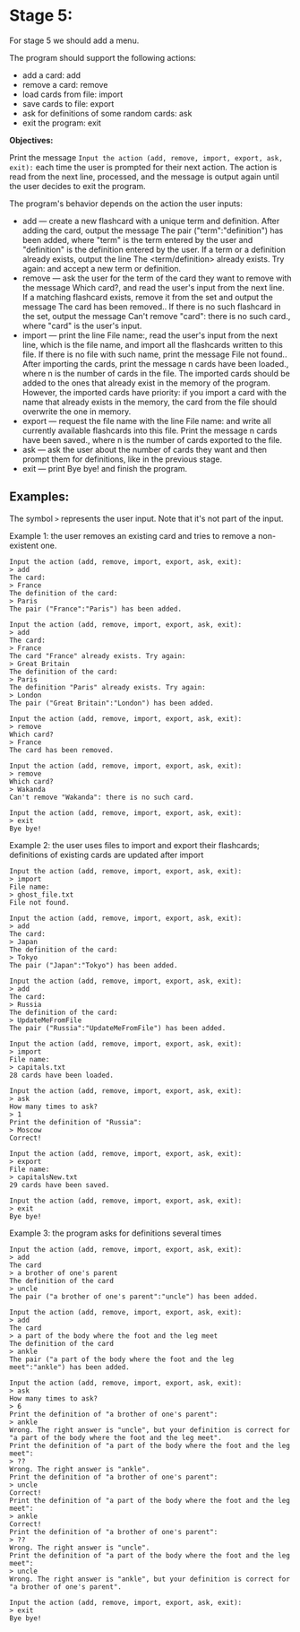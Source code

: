 # Stage 5:

For stage 5 we should add a menu.

The program should support the following actions:

- add a card: add
- remove a card: remove
- load cards from file: import
- save cards to file: export
- ask for definitions of some random cards: ask
- exit the program: exit

**Objectives:**

Print the message `Input the action (add, remove, import, export, ask, exit):` each time the user is prompted for their next action. The action is read from the next line, processed, and the message is output again until the user decides to exit the program.

The program's behavior depends on the action the user inputs:

- add — create a new flashcard with a unique term and definition. After adding the card, output the message The pair ("term":"definition") has been added, where "term" is the term entered by the user and "definition" is the definition entered by the user. If a term or a definition already exists, output the line The <term/definition> already exists. Try again: and accept a new term or definition.
- remove — ask the user for the term of the card they want to remove with the message Which card?, and read the user's input from the next line. If a matching flashcard exists, remove it from the set and output the message The card has been removed.. If there is no such flashcard in the set, output the message Can't remove "card": there is no such card., where "card" is the user's input.
- import — print the line File name:, read the user's input from the next line, which is the file name, and import all the flashcards written to this file. If there is no file with such name, print the message File not found.. After importing the cards, print the message n cards have been loaded., where n is the number of cards in the file. The imported cards should be added to the ones that already exist in the memory of the program. However, the imported cards have priority: if you import a card with the name that already exists in the memory, the card from the file should overwrite the one in memory.
- export — request the file name with the line File name: and write all currently available flashcards into this file. Print the message n cards have been saved., where n is the number of cards exported to the file.
- ask — ask the user about the number of cards they want and then prompt them for definitions, like in the previous stage.
- exit — print Bye bye! and finish the program.


## Examples:

The symbol `>` represents the user input. Note that it's not part of the input.

Example 1: the user removes an existing card and tries to remove a non-existent one.

```
Input the action (add, remove, import, export, ask, exit):
> add
The card:
> France
The definition of the card:
> Paris
The pair ("France":"Paris") has been added.

Input the action (add, remove, import, export, ask, exit):
> add
The card:
> France
The card "France" already exists. Try again:
> Great Britain
The definition of the card:
> Paris
The definition "Paris" already exists. Try again:
> London
The pair ("Great Britain":"London") has been added.

Input the action (add, remove, import, export, ask, exit):
> remove
Which card?
> France
The card has been removed.

Input the action (add, remove, import, export, ask, exit):
> remove
Which card?
> Wakanda
Can't remove "Wakanda": there is no such card.

Input the action (add, remove, import, export, ask, exit):
> exit
Bye bye!
```

Example 2: the user uses files to import and export their flashcards; definitions of existing cards are updated after import

```
Input the action (add, remove, import, export, ask, exit):
> import
File name:
> ghost_file.txt
File not found.

Input the action (add, remove, import, export, ask, exit):
> add
The card:
> Japan
The definition of the card:
> Tokyo
The pair ("Japan":"Tokyo") has been added.

Input the action (add, remove, import, export, ask, exit):
> add
The card:
> Russia
The definition of the card:
> UpdateMeFromFile
The pair ("Russia":"UpdateMeFromFile") has been added.

Input the action (add, remove, import, export, ask, exit):
> import
File name:
> capitals.txt
28 cards have been loaded.

Input the action (add, remove, import, export, ask, exit):
> ask
How many times to ask?
> 1
Print the definition of "Russia":
> Moscow
Correct!

Input the action (add, remove, import, export, ask, exit):
> export
File name:
> capitalsNew.txt
29 cards have been saved.

Input the action (add, remove, import, export, ask, exit):
> exit
Bye bye!
```

Example 3: the program asks for definitions several times

```
Input the action (add, remove, import, export, ask, exit):
> add
The card
> a brother of one's parent
The definition of the card
> uncle
The pair ("a brother of one's parent":"uncle") has been added.

Input the action (add, remove, import, export, ask, exit):
> add
The card
> a part of the body where the foot and the leg meet
The definition of the card
> ankle
The pair ("a part of the body where the foot and the leg meet":"ankle") has been added.

Input the action (add, remove, import, export, ask, exit):
> ask
How many times to ask?
> 6
Print the definition of "a brother of one's parent":
> ankle
Wrong. The right answer is "uncle", but your definition is correct for "a part of the body where the foot and the leg meet".
Print the definition of "a part of the body where the foot and the leg meet":
> ??
Wrong. The right answer is "ankle".
Print the definition of "a brother of one's parent":
> uncle
Correct!
Print the definition of "a part of the body where the foot and the leg meet":
> ankle
Correct!
Print the definition of "a brother of one's parent":
> ??
Wrong. The right answer is "uncle".
Print the definition of "a part of the body where the foot and the leg meet":
> uncle
Wrong. The right answer is "ankle", but your definition is correct for "a brother of one's parent".

Input the action (add, remove, import, export, ask, exit):
> exit
Bye bye!
```
